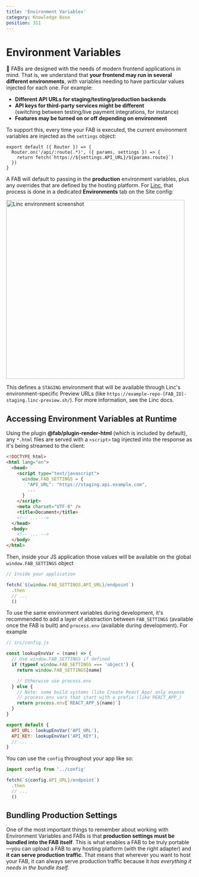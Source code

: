 ```yaml
---
title: 'Environment Variables'
category: Knowledge Base
position: 311
---
```


# Environment Variables

💎 FABs are designed with the needs of modern frontend applications in mind. That is, we understand that **your frontend may run in several different environments**, with variables needing to have particular values injected for each one. For example:

- **Different API URLs for staging/testing/production backends**
- **API keys for third-party services might be different<br/>**
  (switching between testing/live payment integrations, for instance)
- **Features may be turned on or off depending on environment**

To support this, every time your FAB is executed, the current environment variables are injected as the `settings` object:

```js[proxy-api.js]
export default ({ Router }) => {
  Router.on('/api/:route(.*)', ({ params, settings }) => {
    return fetch(`https://${settings.API_URL}/${params.route}`)
  })
}
```

A FAB will default to passing in the **production** environment variables, plus any overrides that are defined by the hosting platform. For [Linc](https://linc.sh), that process is done in a dedicated **Environments** tab on the Site config:

<a href="https://user-images.githubusercontent.com/23264/53847006-35035080-4003-11e9-80d3-b3b3706c6907.png" target="_blank">
<img width="480" align="center" alt="Linc environment screenshot" src="https://user-images.githubusercontent.com/23264/53847006-35035080-4003-11e9-80d3-b3b3706c6907.png"/>
</a>

This defines a `STAGING` environment that will be available through Linc's environment-specific Preview URLs (like `https://example-repo-[FAB_ID]-staging.linc-preview.sh/`). For more information, see the Linc docs.

## Accessing Environment Variables at Runtime

Using the plugin **@fab/plugin-render-html** (which is included by default), any `*.html` files are served with a `<script>` tag injected into the response as it's being streamed to the client:

```html
<!DOCTYPE html>
<html lang="en">
  <head>
    <script type="text/javascript">
      window.FAB_SETTINGS = {
        "API_URL": "https://staging.api.example.com",
        ...
      }
    </script>
    <meta charset="UTF-8" />
    <title>Document</title>
    <!-- ... -->
  </head>
  <body>
    <!-- ... -->
  </body>
</html>
```

Then, inside your JS application those values will be available on the global `window.FAB_SETTINGS` object

```js
// Inside your application

fetch(`${window.FAB_SETTINGS.API_URL}/endpoint`)
  .then
  // ...
  ()
```

To use the same environment variables during development, it's recommended to add a layer of abstraction between `FAB_SETTINGS` (available once the FAB is built) and `process.env` (available during development). For example

```js
// src/config.js

const lookupEnvVar = (name) => {
  // Use window.FAB_SETTINGS if defined
  if (typeof window.FAB_SETTINGS === 'object') {
    return window.FAB_SETTINGS[name]

    // Otherwise use process.env
  } else {
    // Note: some build systems (like Create React App) only expose
    // process.env vars that start with a prefix (like REACT_APP_)
    return process.env[`REACT_APP_${name}`]
  }
}

export default {
  API_URL: lookupEnvVar('API_URL'),
  API_KEY: lookupEnvVar('API_KEY'),
  // ...
}
```

You can use the `config` throughout your app like so:

```js
import config from '../config'

fetch(`${config.API_URL}/endpoint`)
  .then
  // ...
  ()
```

## Bundling Production Settings

One of the most important things to remember about working with Environment Variables and FABs is that **production settings must be bundled into the FAB itself**. This is what enables a FAB to be truly portable—you can upload a FAB to any hosting platform (with the right adapter) and **it can serve production traffic**. That means that wherever you want to host your FAB, it can always serve production traffic because it _has everything it needs in the bundle itself._
